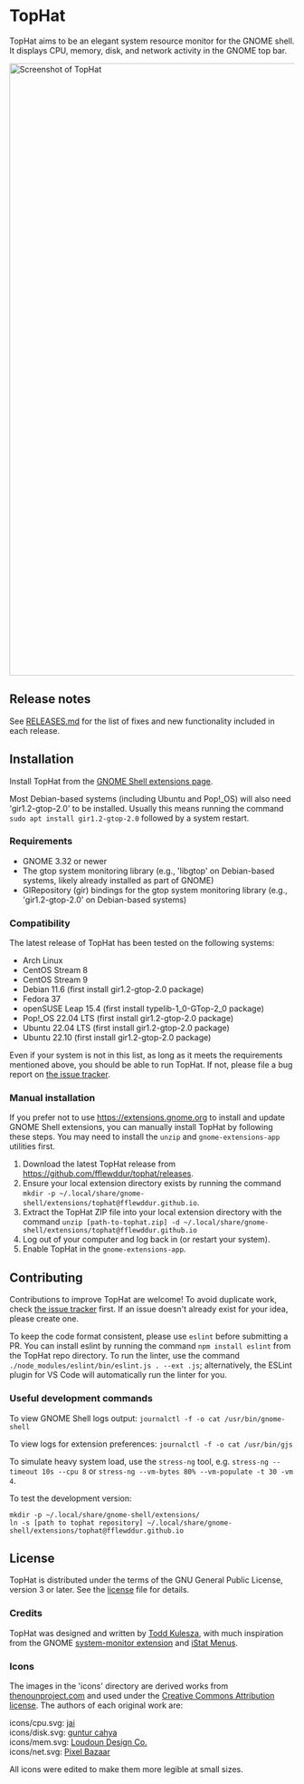 # TopHat

TopHat aims to be an elegant system resource monitor for the GNOME shell. It
displays CPU, memory, disk, and network activity in the GNOME top bar.

<img src="./screenshots/tophat.png?raw=true" width="1080px" alt="Screenshot of
TopHat">

## Release notes

See [RELEASES.md](RELEASES.md) for the list of fixes and new functionality
included in each release.

## Installation

Install TopHat from the [GNOME Shell extensions
page](https://extensions.gnome.org/extension/5219/tophat/).

Most Debian-based systems (including Ubuntu and Pop!_OS) will also need
'gir1.2-gtop-2.0' to be installed. Usually this means running the command
`sudo apt install gir1.2-gtop-2.0` followed by a system restart.

### Requirements

- GNOME 3.32 or newer
- The gtop system monitoring library (e.g., 'libgtop' on Debian-based systems,
  likely already installed as part of GNOME)
- GIRepository (gir) bindings for the gtop system monitoring library (e.g.,
  'gir1.2-gtop-2.0' on Debian-based systems)

### Compatibility

The latest release of TopHat has been tested on the following systems:

- Arch Linux
- CentOS Stream 8
- CentOS Stream 9
- Debian 11.6 (first install gir1.2-gtop-2.0 package)
- Fedora 37
- openSUSE Leap 15.4 (first install typelib-1_0-GTop-2_0 package)
- Pop!_OS 22.04 LTS (first install gir1.2-gtop-2.0 package)
- Ubuntu 22.04 LTS (first install gir1.2-gtop-2.0 package)
- Ubuntu 22.10 (first install gir1.2-gtop-2.0 package)

Even if your system is not in this list, as long as it meets the
requirements mentioned above, you should be able to run TopHat. If not, please
file a bug report on [the issue
tracker](https://github.com/fflewddur/tophat/issues).

### Manual installation

If you prefer not to use https://extensions.gnome.org to install and update
GNOME Shell extensions, you can manually install TopHat by following these
steps. You may need to install the `unzip` and `gnome-extensions-app`
utilities first.

1) Download the latest TopHat release from
   https://github.com/fflewddur/tophat/releases.
2) Ensure your local extension directory exists by running the command `mkdir
   -p ~/.local/share/gnome-shell/extensions/tophat@fflewddur.github.io`.
3) Extract the TopHat ZIP file into your local extension directory with the
   command `unzip [path-to-tophat.zip] -d
   ~/.local/share/gnome-shell/extensions/tophat@fflewddur.github.io`
4) Log out of your computer and log back in (or restart your system).
5) Enable TopHat in the `gnome-extensions-app`.

## Contributing

Contributions to improve TopHat are welcome! To avoid duplicate work, check
[the issue tracker](https://github.com/fflewddur/tophat/issues) first. If an
issue doesn't already exist for your idea, please create one.

To keep the code format consistent, please use `eslint` before submitting a
PR. You can install eslint by running the command `npm install eslint` from
the TopHat repo directory. To run the linter, use the command
`./node_modules/eslint/bin/eslint.js . --ext .js`; alternatively, the ESLint
plugin for VS Code will automatically run the linter for you.

### Useful development commands

To view GNOME Shell logs output: `journalctl -f -o cat /usr/bin/gnome-shell`

To view logs for extension preferences: `journalctl -f -o cat /usr/bin/gjs`

To simulate heavy system load, use the `stress-ng` tool, e.g. `stress-ng
--timeout 10s --cpu 8` or `stress-ng --vm-bytes 80% --vm-populate -t 30 -vm
4`.

To test the development version:

    mkdir -p ~/.local/share/gnome-shell/extensions/
    ln -s [path to tophat repository] ~/.local/share/gnome-shell/extensions/tophat@fflewddur.github.io

## License

TopHat is distributed under the terms of the GNU General Public License,
version 3 or later. See the [license] file for details.

### Credits

TopHat was designed and written by [Todd
Kulesza](https://github.com/fflewddur), with much inspiration from the GNOME
[system-monitor
extension](https://extensions.gnome.org/extension/120/system-monitor/) and
[iStat Menus](https://bjango.com/mac/istatmenus/).

### Icons

The images in the 'icons' directory are derived works from
[thenounproject.com](https://thenounproject.com) and used under the [Creative
Commons Attribution license](https://creativecommons.org/licenses/by/3.0/).
The authors of each original work are:

icons/cpu.svg: [jai](https://thenounproject.com/jairam.182/)  
icons/disk.svg: [guntur cahya](https://thenounproject.com/gunturcahya05/)  
icons/mem.svg: [Loudoun Design
Co.](https://thenonproject.com/LoudounDesignCo/)  
icons/net.svg: [Pixel Bazaar](https://thenounproject.com/pixelbazaar/)  

All icons were edited to make them more legible at small sizes.

[license]: LICENSE

